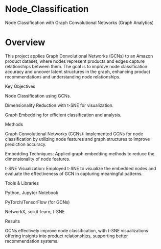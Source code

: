 # Node_Classification
Node Classification with Graph Convolutional Networks (Graph Analytics)

# Overview

This project applies Graph Convolutional Networks (GCNs) to an Amazon product dataset, where nodes represent products and edges capture relationships between them. The goal is to improve node classification accuracy and uncover latent structures in the graph, enhancing product recommendations and understanding node relationships.


Key Objectives

Node Classification using GCNs.

Dimensionality Reduction with t-SNE for visualization.

Graph Embedding for efficient classification and analysis.


Methods

Graph Convolutional Networks (GCNs): Implemented GCNs for node classification by utilizing node features and graph structures to improve prediction accuracy.

Embedding Techniques: Applied graph embedding methods to reduce the dimensionality of node features.

t-SNE Visualization: Employed t-SNE to visualize the embedded nodes and evaluate the effectiveness of GCN in capturing meaningful patterns.


Tools & Libraries

Python, Jupyter Notebook

PyTorch/TensorFlow (for GCNs)

NetworkX, scikit-learn, t-SNE


Results

GCNs effectively improve node classification, with t-SNE visualizations offering insights into product relationships, supporting better recommendation systems.
